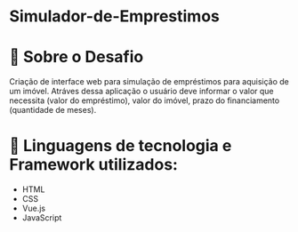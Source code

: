 # Simulador-de-Emprestimos

# 💼 Sobre o Desafio

Criação de interface web para simulação de empréstimos para aquisição de um imóvel. Atráves dessa aplicação o usuário deve informar o valor que necessita (valor do empréstimo), valor do imóvel, prazo do financiamento (quantidade de meses).

# 📝 Linguagens de tecnologia e Framework utilizados:
- HTML
- CSS
- Vue.js
- JavaScript

